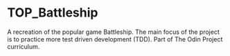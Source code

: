 # TOP_Battleship
A recreation of the popular game Battleship. The main focus of the project is to practice more test driven development (TDD). Part of The Odin Project curriculum.
